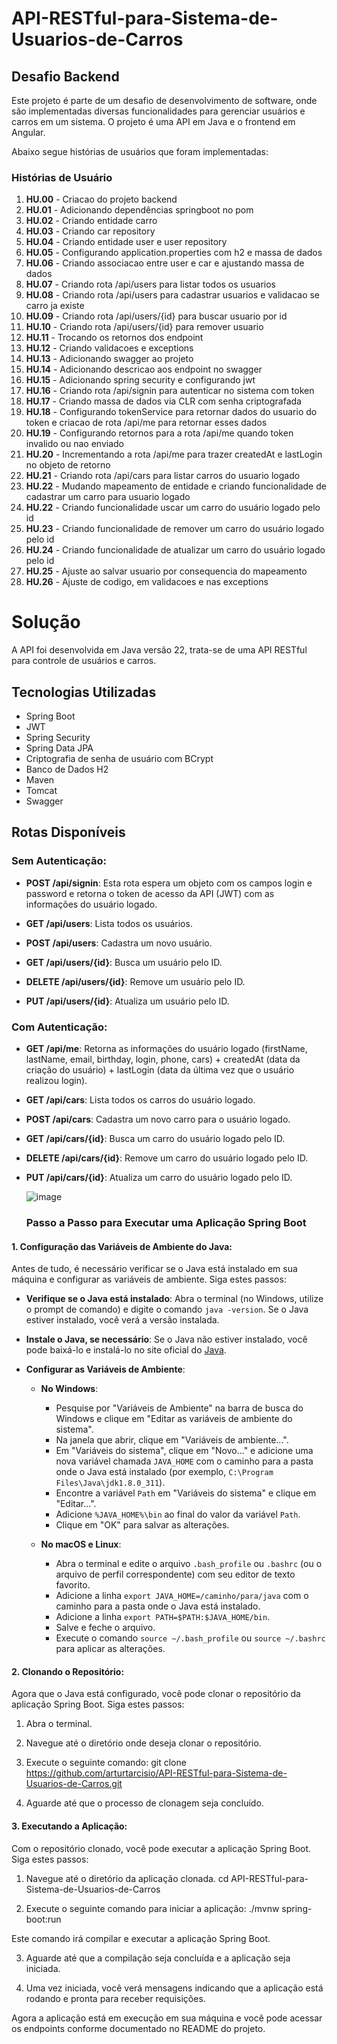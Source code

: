 # API-RESTful-para-Sistema-de-Usuarios-de-Carros

## Desafio Backend

Este projeto é parte de um desafio de desenvolvimento de software, onde são implementadas diversas funcionalidades para gerenciar usuários e carros em um sistema. O projeto é uma API em Java e o frontend em Angular.

Abaixo segue histórias de usuários que foram implementadas:

### Histórias de Usuário
1. **HU.00** - Criacao do projeto backend
2. **HU.01** - Adicionando dependências springboot no pom
3. **HU.02** - Criando entidade carro
4. **HU.03** - Criando car repository
5. **HU.04** - Criando entidade user e user repository
6. **HU.05** - Configurando application.properties com h2 e massa de dados
7. **HU.06** - Criando associacao entre user e car e ajustando massa de dados
8. **HU.07** - Criando rota /api/users para listar todos os usuarios
9. **HU.08** - Criando rota /api/users para cadastrar usuarios e validacao se carro ja existe
10. **HU.09** - Criando rota /api/users/{id} para buscar usuario por id
11. **HU.10** - Criando rota /api/users/{id} para remover usuario
12. **HU.11** - Trocando os retornos dos endpoint
13. **HU.12** - Criando validacoes e exceptions
14. **HU.13** - Adicionando swagger ao projeto
15. **HU.14** - Adicionando descricao aos endpoint no swagger
16. **HU.15** - Adicionando spring security e configurando jwt
17. **HU.16** - Criando rota /api/signin para autenticar no sistema com token
18. **HU.17** - Criando massa de dados via CLR com senha criptografada
19. **HU.18** - Configurando tokenService para retornar dados do usuario do token e criacao de rota /api/me para retornar esses dados
20. **HU.19** - Configurando retornos para a rota /api/me quando token invalido ou nao enviado
21. **HU.20** - Incrementando a rota /api/me para trazer createdAt e lastLogin no objeto de retorno
22. **HU.21** - Criando rota /api/cars para listar carros do usuario logado
23. **HU.22** - Mudando mapeamento de entidade e criando funcionalidade de cadastrar um carro para usuario logado
24. **HU.22** - Criando funcionalidade uscar um carro do usuário logado pelo id
25. **HU.23** - Criando funcionalidade de remover um carro do usuário logado pelo id
26. **HU.24** - Criando funcionalidade de atualizar um carro do usuário logado pelo id
27. **HU.25** - Ajuste ao salvar usuario por consequencia do mapeamento
28. **HU.26** - Ajuste de codigo, em validacoes e nas exceptions

# Solução

A API foi desenvolvida em Java versão 22, trata-se de uma API RESTful para controle de usuários e carros.

## Tecnologias Utilizadas

- Spring Boot
- JWT
- Spring Security
- Spring Data JPA
- Criptografia de senha de usuário com BCrypt
- Banco de Dados H2
- Maven
- Tomcat
- Swagger

## Rotas Disponíveis

### Sem Autenticação:

- **POST /api/signin**: Esta rota espera um objeto com os campos login e password e retorna o token de acesso da API (JWT) com as informações do usuário logado.

- **GET /api/users**: Lista todos os usuários.
  
- **POST /api/users**: Cadastra um novo usuário.
  
- **GET /api/users/{id}**: Busca um usuário pelo ID.
  
- **DELETE /api/users/{id}**: Remove um usuário pelo ID.
  
- **PUT /api/users/{id}**: Atualiza um usuário pelo ID.

### Com Autenticação:

- **GET /api/me**: Retorna as informações do usuário logado (firstName, lastName, email, birthday, login, phone, cars) + createdAt (data da criação do usuário) + lastLogin (data da última vez que o usuário realizou login).

- **GET /api/cars**: Lista todos os carros do usuário logado.
  
- **POST /api/cars**: Cadastra um novo carro para o usuário logado.
  
- **GET /api/cars/{id}**: Busca um carro do usuário logado pelo ID.
  
- **DELETE /api/cars/{id}**: Remove um carro do usuário logado pelo ID.
  
- **PUT /api/cars/{id}**: Atualiza um carro do usuário logado pelo ID.

  ![image](https://github.com/arturtarcisio/API-RESTful-para-Sistema-de-Usuarios-de-Carros/assets/42079767/c1988dc2-83e1-4bcc-a779-7390cd62e4dd)

  ### Passo a Passo para Executar uma Aplicação Spring Boot

#### 1. Configuração das Variáveis de Ambiente do Java:

Antes de tudo, é necessário verificar se o Java está instalado em sua máquina e configurar as variáveis de ambiente. Siga estes passos:

- **Verifique se o Java está instalado**: Abra o terminal (no Windows, utilize o prompt de comando) e digite o comando `java -version`. Se o Java estiver instalado, você verá a versão instalada.
  
- **Instale o Java, se necessário**: Se o Java não estiver instalado, você pode baixá-lo e instalá-lo no site oficial do [Java](https://www.java.com/).

- **Configurar as Variáveis de Ambiente**:
   - **No Windows**:
     - Pesquise por "Variáveis de Ambiente" na barra de busca do Windows e clique em "Editar as variáveis de ambiente do sistema".
     - Na janela que abrir, clique em "Variáveis de ambiente...".
     - Em "Variáveis do sistema", clique em "Novo..." e adicione uma nova variável chamada `JAVA_HOME` com o caminho para a pasta onde o Java está instalado (por exemplo, `C:\Program Files\Java\jdk1.8.0_311`).
     - Encontre a variável `Path` em "Variáveis do sistema" e clique em "Editar...".
     - Adicione `%JAVA_HOME%\bin` ao final do valor da variável `Path`.
     - Clique em "OK" para salvar as alterações.

   - **No macOS e Linux**:
     - Abra o terminal e edite o arquivo `.bash_profile` ou `.bashrc` (ou o arquivo de perfil correspondente) com seu editor de texto favorito.
     - Adicione a linha `export JAVA_HOME=/caminho/para/java` com o caminho para a pasta onde o Java está instalado.
     - Adicione a linha `export PATH=$PATH:$JAVA_HOME/bin`.
     - Salve e feche o arquivo.
     - Execute o comando `source ~/.bash_profile` ou `source ~/.bashrc` para aplicar as alterações.

#### 2. Clonando o Repositório:

Agora que o Java está configurado, você pode clonar o repositório da aplicação Spring Boot. Siga estes passos:

1. Abra o terminal.
2. Navegue até o diretório onde deseja clonar o repositório.
3. Execute o seguinte comando:
git clone https://github.com/arturtarcisio/API-RESTful-para-Sistema-de-Usuarios-de-Carros.git

4. Aguarde até que o processo de clonagem seja concluído.

#### 3. Executando a Aplicação:

Com o repositório clonado, você pode executar a aplicação Spring Boot. Siga estes passos:

1. Navegue até o diretório da aplicação clonada.
cd API-RESTful-para-Sistema-de-Usuarios-de-Carros

2. Execute o seguinte comando para iniciar a aplicação:
./mvnw spring-boot:run

Este comando irá compilar e executar a aplicação Spring Boot.

3. Aguarde até que a compilação seja concluída e a aplicação seja iniciada.

4. Uma vez iniciada, você verá mensagens indicando que a aplicação está rodando e pronta para receber requisições.

Agora a aplicação está em execução em sua máquina e você pode acessar os endpoints conforme documentado no README do projeto.

